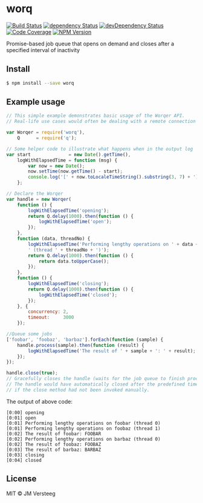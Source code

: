 # worq
[![Build Status][travis-image]][travis-url]
[![dependency Status][david-image]][david-url]
[![devDependency Status][david-dev-image]][david-dev-url]
[![Code Coverage][coveralls-image]][coveralls-url]
[![NPM Version][npm-image]][npm-url]

Promise-based job queue that opens on demand and closes after a specified interval of inactivity

## Install

```bash
$ npm install --save worq
```

## Example usage

```js
// This simple example demonstrates basic usage of the Worqer API.
// Real-life use cases would often be dealing with a remote connection such as SSH

var Worqer = require('worq'),
    Q      = require('q');

// Some helper code to illustrate what happens when in the output log
var start              = new Date().getTime(),
    logWithElapsedTime = function (msg) {
        var now = new Date();
        now.setTime(now.getTime() - start);
        console.log('[' + now.toLocaleTimeString().substring(3, 7) + '] ' + msg);
    };

// Declare the Worqer
var handle = new Worqer(
    function () {
        logWithElapsedTime('opening');
        return Q.delay(1000).then(function () {
            logWithElapsedTime('open');
        });
    },
    function (data, threadNo) {
        logWithElapsedTime('Performing lengthy operations on ' + data + 
        ' (thread ' + threadNo + ')');
        return Q.delay(1000).then(function () {
            return data.toUpperCase();
        });
    },
    function () {
        logWithElapsedTime('closing');
        return Q.delay(1000).then(function () {
            logWithElapsedTime('closed');
        });
    }, {
        concurrency: 2,
        timeout:     3000
    });

//Queue some jobs
['foobar', 'foobaz', 'barbaz'].forEach(function (sample) {
    handle.process(sample).then(function (result) {
        logWithElapsedTime('The result of ' + sample + ': ' + result);
    });
});

handle.close(true);
// Gracefully closes the handle (waits for the job queue to finish processing, then closes)
// The handle would have automatically closed after the predefined timeout of three seconds
// if the close method had not been invoked manually.
```

The output of above code:

```
[0:00] opening
[0:01] open
[0:01] Performing lengthy operations on foobar (thread 0)
[0:01] Performing lengthy operations on foobaz (thread 1)
[0:02] The result of foobar: FOOBAR
[0:02] Performing lengthy operations on barbaz (thread 0)
[0:02] The result of foobaz: FOOBAZ
[0:03] The result of barbaz: BARBAZ
[0:03] closing
[0:04] closed
```

## License

MIT © JM Versteeg

[travis-image]: https://img.shields.io/travis/jmversteeg/worq.svg?style=flat-square
[travis-url]: https://travis-ci.org/jmversteeg/worq

[david-image]: https://img.shields.io/david/jmversteeg/worq.svg?style=flat-square
[david-url]: https://david-dm.org/jmversteeg/worq

[david-dev-image]: https://img.shields.io/david/dev/jmversteeg/worq.svg?style=flat-square
[david-dev-url]: https://david-dm.org/jmversteeg/worq#info=devDependencies

[coveralls-image]: https://img.shields.io/coveralls/jmversteeg/worq.svg?style=flat-square
[coveralls-url]: https://coveralls.io/r/jmversteeg/worq

[npm-image]: https://img.shields.io/npm/v/worq.svg?style=flat-square
[npm-url]: https://www.npmjs.com/package/worq
